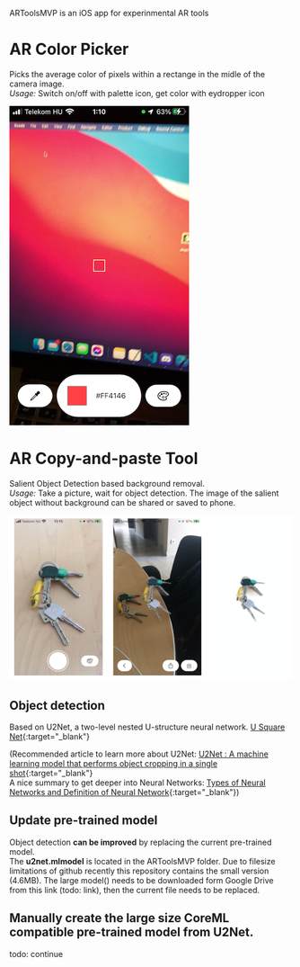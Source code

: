 ARToolsMVP is an iOS app for experinmental AR tools

# AR Color Picker
Picks the average color of pixels within a rectange in the midle of the camera image.  
*Usage:* Switch on/off with palette icon, get color with eydropper icon

![](images/colorpicker.png)

# AR Copy-and-paste Tool
Salient Object Detection based background removal.  
*Usage:* Take a picture, wait for object detection. The image of the salient object without background can be shared or saved to phone.

![](images/remov.png)

## Object detection
Based on U2Net, a two-level nested U-structure neural network. [U Square Net](https://github.com/xuebinqin/U-2-Net){:target="_blank"}

(Recommended article to learn more about U2Net: [U2Net : A machine learning model that performs object cropping in a single shot](https://medium.com/axinc-ai/u2net-a-machine-learning-model-that-performs-object-cropping-in-a-single-shot-48adfc158483){:target="_blank"}  
A nice summary to get deeper into Neural Networks: [Types of Neural Networks and Definition of Neural Network](https://www.mygreatlearning.com/blog/types-of-neural-networks/){:target="_blank"})

## Update pre-trained model
Object detection **can be improved** by replacing the current pre-trained model.  
The **u2net.mlmodel** is located in the ARToolsMVP folder. Due to filesize limitations of github recently this repository contains the small version (4.6MB). The large model() needs to be downloaded form Google Drive from this link (todo: link), then the current file needs to be replaced.

## Manually create the large size CoreML compatible pre-trained model from U2Net.
todo: continue

